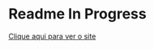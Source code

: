 <h1>Readme In Progress</h1>
<a href="https://victoralvesfarias.github.io/Angular-Terminal-Jornal/">Clique aqui para ver o site</a>

